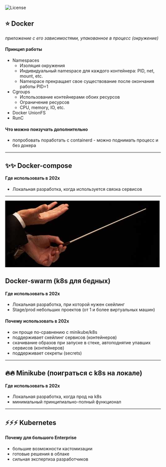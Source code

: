 ![License](https://img.shields.io/github/license/p12s/2gis-catalog-api)

## ⭐️ Docker  
*приложение с его зависимостями, упакованное в процесс (окружение)*  
#### Принцип работы
- Namespaces
  - Изоляция окружения
  - Индивидуальный namespace для каждого контейнера: PID, net, mount, etc.
  - Namespace прекращает свое существование после окончания работы PID=1
- Cgroups
  - Использование контейнерами обоих ресурсов
  - Ограничение ресурсов
  - CPU, memory, IO, etc.
- Docker UnionFS
- RunC
#### Что можно поизучать дополнительно
- попробовать поработать с containerd - можно поднимать процесс и без докера
-----------

## ✨✨ Docker-compose

#### Где использовать в 202x
- Локальная разработка, когда используется связка сервисов
-----------

![orchestration](https://github.com/p-12s/docker-compose-swarm-k8s/blob/main/orchestration.jpg?raw=true)
## Docker-swarm (k8s для бедных)

#### Где использовать в 202x
- Локальная разработка, при которой нужен скейлинг
- Stage/prod небольших проектов (от 1 и более виртуальных машин)

#### Почему использовать в 202x
- он проще по-сравнению с minikube/k8s
- поддерживает скейлинг сервисов (контейнеров)
- скачивание образов при запуске в стеке, автоподнятие упавших сервисов (контейнеров)
- поддерживает секреты (secrets)
-----------

## 🔥🔥 Minikube (поиграться с k8s на локале)

#### Где использовать в 202x
- Локальная разработка, когда прод на k8s
- минимальный принципиально-полный функционал
-----------

## ⚡️⚡️⚡️ Kubernetes

#### Почему для большого Enterprise
- большие возможности кастомизации
- готовые решения в облаке
- сильная экспертиза разработчиков

